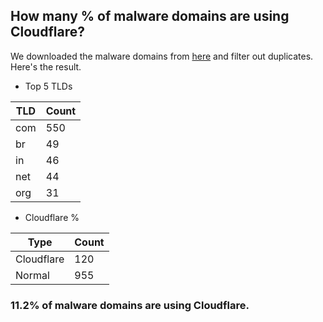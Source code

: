 ## How many % of malware domains are using Cloudflare?


We downloaded the malware domains from [here](https://urlhaus.abuse.ch) and filter out duplicates.
Here's the result.


[//]: # (start replacement)


- Top 5 TLDs

| TLD | Count |
| --- | --- |
| com | 550 |
| br | 49 |
| in | 46 |
| net | 44 |
| org | 31 |


- Cloudflare %

| Type | Count |
| --- | --- |
| Cloudflare | 120 |
| Normal | 955 |


### 11.2% of malware domains are using Cloudflare.